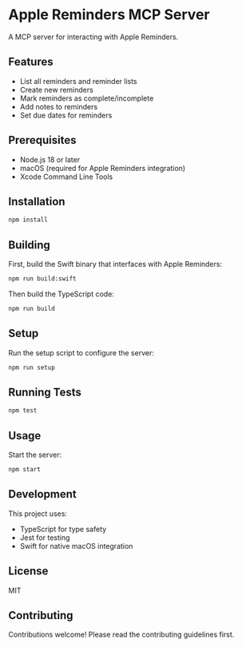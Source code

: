 # Apple Reminders MCP Server

A MCP server for interacting with Apple Reminders.

## Features

- List all reminders and reminder lists
- Create new reminders
- Mark reminders as complete/incomplete
- Add notes to reminders
- Set due dates for reminders

## Prerequisites

- Node.js 18 or later
- macOS (required for Apple Reminders integration)
- Xcode Command Line Tools

## Installation

```bash
npm install
```

## Building

First, build the Swift binary that interfaces with Apple Reminders:

```bash
npm run build:swift
```

Then build the TypeScript code:

```bash
npm run build
```

## Setup

Run the setup script to configure the server:

```bash
npm run setup
```

## Running Tests

```bash
npm test
```

## Usage

Start the server:

```bash
npm start
```

## Development

This project uses:

- TypeScript for type safety
- Jest for testing
- Swift for native macOS integration

## License

MIT

## Contributing

Contributions welcome! Please read the contributing guidelines first.
